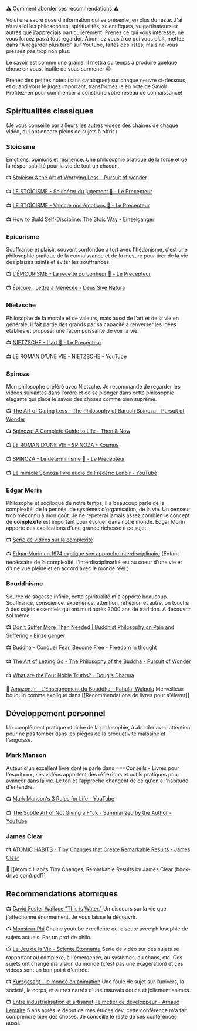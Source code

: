 ⚠️ Comment aborder ces recommendations ⚠️ 

Voici une sacré dose d'information qui se présente, en plus du reste.
J'ai réunis ici les philosophies, spiritualités, scientifiques, vulgartisateurs et autres que j'appréciais particulièrement.
Prenez ce qui vous interesse, ne vous forcez pas à tout regarder. Abonnez vous à ce qui vous plait, mettez dans "A regarder plus tard" sur Youtube, faites des listes, mais ne vous pressez pas trop non plus. 

Le savoir est comme une graine, il mettra du temps à produire quelque chose en vous. Inutile de vous surmener 😊

Prenez des petites notes (sans cataloguer) sur chaque oeuvre ci-dessous, et quand vous le jugez important, transformez le en note de Savoir. 
Profitez-en pour commencer à construire votre réseau de connaissance!

## Spiritualités classiques
(Je vous conseille par ailleurs les autres videos des chaines de chaque vidéo, qui ont encore pleins de sujets à offrir.)

### Stoicisme
Émotions, opinions et résilience. 
Une philosophie pratique de la force et de la résponsabilité pour la vie de tout un chacun.

📺 [Stoicism & the Art of Worrying Less - Pursuit of wonder](https://youtu.be/Q6yMhZWH_x4)

📺 [LE STOÏCISME - Se libérer du jugement 📏 - Le Precepteur](https://youtu.be/9TpQuaN3yCE) 

📺 [LE STOÏCISME - Vaincre nos émotions 📏 - Le Precepteur](https://youtu.be/kiDRr1Ud22I) 

📺 [How to Build Self-Discipline: The Stoic Way - Einzelganger](https://youtu.be/02o-gxQy130)

### Epicurisme
Souffrance et plaisir, souvent confondue à tort avec l'hédonisme, c'est une philosophie pratique de la connaissance et de la mesure pour tirer de la vie des plaisirs saints et éviter les souffrances.

📺 [L'ÉPICURISME - La recette du bonheur 📏 - Le Precepteur](https://youtu.be/bAKGBamfaIo)

📺 [Épicure : Lettre à Ménécée - Deus Sive Natura](https://youtu.be/UESVf-U3-3s)

### Nietzsche
Philosophe de la morale et de valeurs, mais aussi de l'art et de la vie en générale, il fait partie des grands par sa capacité à renverser les idées établies et proposer une façon puissante de voir la vie.

📺 [NIETZSCHE - L'art 📏 - Le Precepteur](https://youtu.be/yDScyIAIqJg)

📺 [LE ROMAN D'UNE VIE - NIETZSCHE - YouTube](https://youtu.be/cyT10qaOvJQ)

### Spinoza
Mon philosophe préféré avec Nietzche. 
Je recommande de regarder les vidéos suivantes dans l'ordre et de se plonger dans cette philosophie élégante qui place le savoir des choses comme bien suprême.

📺 [The Art of Caring Less - The Philosophy of Baruch Spinoza - Pursuit of Wonder](https://youtu.be/rwO3splR8rk?list=PL-yrMFL6EoBdd8G0liCDlEiPBUujfwxXy)

📺 [Spinoza: A Complete Guide to Life - Then & Now](https://www.youtube.com/watch?v=leoBccWOZfo&t=1s)

📺 [LE ROMAN D'UNE VIE - SPINOZA - Kosmos](https://youtu.be/qeq28EMWRMA)

📺 [SPINOZA - Le déterminisme 📏 - Le Precepteur](https://www.youtube.com/watch?v=3pujnGvXZ-A)

📺 [Le miracle Spinoza livre audio de Frédéric Lenoir - YouTube](https://youtu.be/dYWU5BIpdxs)

### Edgar Morin
Philosophe et socilogue de notre temps, il a beaucoup parlé de la complexité, de la pensée, de systèmes d'organisation, de la vie.
Un penseur trop méconnu à mon goût.
Je ne répeterai jamais assez combien le concept de **complexité** est important pour évoluer dans notre monde. Edgar Morin apporte des explications d'une grande richesse à ce sujet.

📺 [Série de vidéos sur la complexité](https://youtu.be/P2PQ5lSO1qI?list=PLA2fB52yS42eeQajujJL2de7WuvNPfbCl)

📺 [Edgar Morin en 1974 explique son approche interdisciplinaire](https://www.youtube.com/watch?v=hfcNgSvQygQ)
(Enfant nécéssaire de la complexité, l'interdisciplinarité est au coeur d'une vie et d'une vue pleine et en accord avec le monde réel.)

### Bouddhisme
Source de sagesse infinie, cette spiritualité m'a apporté beaucoup. Souffrance, conscience, expérience, attention, réfléxion et autre, on touche à des sujets essentiels qui ont muri après 3000 ans de tradition. 
A découvrir soi même.

📺 [Don't Suffer More Than Needed | Buddhist Philosophy on Pain and Suffering - Einzelganger](https://youtu.be/yFPeA-7fZ4E)

📺 [Buddha - Conquer Fear, Become Free - Freedom in thought](https://youtu.be/ZK4JHLzRg2Q)

📺 [The Art of Letting Go - The Philosophy of the Buddha  - Pursuit of Wonder](https://youtu.be/0VyyWklwpBE)

📺 [What are the Four Noble Truths? - Doug's Dharma](https://youtu.be/9WXCyqdP7s8?list=PL0akoU_OszRjpRP1nwugCGAJF15oPbBLv)

📖 [Amazon.fr - L'Enseignement du Bouddha - Rahula, Walpola](https://www.amazon.fr/LEnseignement-Bouddha-Dapr%C3%A8s-textes-anciens/dp/2757841823)
Merveilleux bouquin comme expliqué dans [[Recommendations de livres pour s'élever]]

## Développement personnel
Un complément pratique et riche de la philosophie, à aborder avec attention pour ne pas tomber dans les pièges de la productivité malsaine et l'angoisse.

### Mark Manson
Auteur d'un excellent livre dont je parle dans ===Conseils - Livres pour l'esprit===, ses vidéos apportent des réfléxions et outils pratiques pour avancer dans la vie. Le ton et l'approche changent de ce qu'on a l'habitude d'entendre.

📺 [Mark Manson's 3 Rules for Life - YouTube](https://youtu.be/brUUb5-LZKU)

📺 [The Subtle Art of Not Giving a F*ck - Summarized by the Author - YouTube](https://youtu.be/lz8sUiXAnbs)

### James Clear

📺 [ATOMIC HABITS - Tiny Changes that Create Remarkable Results - James Clear](https://youtu.be/1gdkBt9it84)

📖 [[Atomic Habits Tiny Changes, Remarkable Results by James Clear (book-drive.com).pdf]]

## Recommendations atomiques

📺 [David Foster Wallace "This is Water." ](https://youtu.be/ms2BvRbjOYo)
Un discours sur la vie que j'affectionne énormément. Je vous laisse le découvrir.

📺 [Monsieur Phi](https://www.youtube.com/@MonsieurPhi)
Chaine youtube excellente qui discute avec philosophie de sujets actuels. Par un prof de philo.

📺 [Le Jeu de la Vie - Sciente Etonnante](https://youtu.be/S-W0NX97DB0?list=PLxzM9a5lhAukJ5auZBMVMx6UyA_N9j-wa)
Série de vidéo sur des sujets se rapportant au complexe, à l'émergence, au systèmes, au chaos, etc.
Ces sujets ont changé ma vision du monde (c'est pas une éxagération) et ces videos sont un bon point d'entrée.

📺 [Kurzgesagt - le monde en animation](https://www.youtube.com/@kurzgesagt/videos)
Une foule de sujet sur l'univers, la société, le corps, et autres narrés d'une mauvais douce et joliement animés.

📺 [Entre industrialisation et artisanat, le métier de développeur - Arnaud Lemaire](https://youtu.be/itGmiTS_IPw)
5 ans après le début de mes études dev, cette conférence m'a fait comprendre bien des choses. Je conseille le reste de ses conférences aussi.